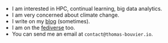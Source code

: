 - I am interested in HPC, continual learning, big data analytics.
- I am very concerned about climate change.
- I write on my [blog](https://thomas-bouvier.io) (sometimes).
- I am on the [fediverse](https://mastodon.social/@tomatrocho) too.
- You can send me an email at `contact@thomas-bouvier.io`.
